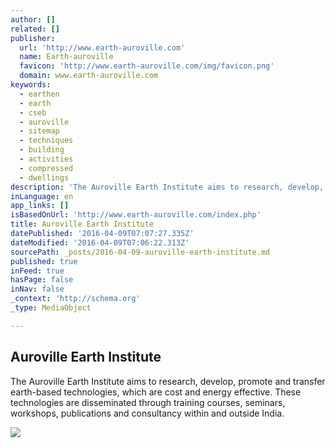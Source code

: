 ```yaml
---
author: []
related: []
publisher:
  url: 'http://www.earth-auroville.com'
  name: Earth-auroville
  favicon: 'http://www.earth-auroville.com/img/favicon.png'
  domain: www.earth-auroville.com
keywords:
  - earthen
  - earth
  - cseb
  - auroville
  - sitemap
  - techniques
  - building
  - activities
  - compressed
  - dwellings
description: 'The Auroville Earth Institute aims to research, develop, promote and transfer earth-based technologies, which are cost and energy effective. These technologies are disseminated through training courses, seminars, workshops, publications and consultancy within and outside India.'
inLanguage: en
app_links: []
isBasedOnUrl: 'http://www.earth-auroville.com/index.php'
title: Auroville Earth Institute
datePublished: '2016-04-09T07:07:27.335Z'
dateModified: '2016-04-09T07:06:22.313Z'
sourcePath: _posts/2016-04-09-auroville-earth-institute.md
published: true
inFeed: true
hasPage: false
inNav: false
_context: 'http://schema.org'
_type: MediaObject

---
```

<article style=""><h1>Auroville Earth Institute</h1><p>The Auroville Earth Institute aims to research, develop, promote and transfer earth-based technologies, which are cost and energy effective. These technologies are disseminated through training courses, seminars, workshops, publications and consultancy within and outside India.</p><img src="http://www.earth-auroville.com/img/youtube.png" /></article>